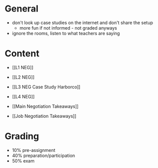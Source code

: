 # General
- don't look up case studies on the internet and don't share the setup
	- more fun if not informed - not graded anyways
- ignore the rooms, listen to what teachers are saying
# Content
- [[L1 NEG]]
- [[L2 NEG]]
- [[L3 NEG Case Study Harborco]]
- [[L4 NEG]]

- [[Main Negotiation Takeaways]]
- [[Job Negotiation Takeaways]]

# Grading
- 10% pre-assignment
- 40% preparation/participation
- 50% exam